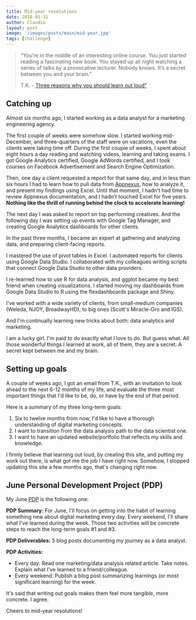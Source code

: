 ```yaml
---
title: Mid-year resolutions
date: 2018-05-31
author: Claudia
layout: post
image: '/images/posts/main/mid-year.jpg'
tags: [challenge]
---
```


> "You’re in the middle of an interesting online course. You just started reading a fascinating new book. You stayed up all night watching a series of talks by a provocative lecturer. Nobody knows. It’s a secret between you and your brain."
> 
> T.K. - [Three reasons why you should learn out loud"](http://discoverpraxis.com/3-reasons-learn-loud/)

## Catching up

Almost six months ago, I started working as a data analyst for a marketing engineering agency.

The first couple of weeks were somehow slow.  I started working mid-December, and three-quarters of the staff were on vacations, even the clients were taking time off.  During the first couple of weeks, I spent about eight hours a day reading and watching videos, learning and taking exams.  I got Google Analytics certified, Google AdWords certified, and I took courses on Facebook Advertisement and Search Engine Optimization.

Then, one day a client requested a report for that same day, and in less than six hours I had to learn how to pull data from [Appnexus](https://en.wikipedia.org/wiki/AppNexus), how to analyze it, and present my findings using Excel.  Until that moment, I hadn't had time to review Appnexus documentation, and I hadn't touched Excel for five years.  **Nothing like the thrill of running behind the clock to accelerate learning!**

The next day I was asked to report on top performing creatives.  And the following day I was setting up events with Google Tag Manager, and creating Google Analytics dashboards for other clients.

In the past three months, I became an expert at gathering and analyzing data, and preparing client-facing reports.

I mastered the use of pivot tables in Excel.  I automated reports for clients using Google Data Studio.  I collaborated with my colleagues writing scripts that connect Google Data Studio to other data providers.  

I re-learned how to use R for data analysis, and ggplot became my best friend when creating visualizations. I started moving my dashboards from Google Data Studio to R using the flexdashboards package and Shiny.

I've worked with a wide variety of clients, from small-medium companies (Weleda, NJOY, BroadwayHD), to big ones (Scott's Miracle-Gro and IGS).

And I'm continually learning new tricks about both: data analytics and marketing.

I am a lucky girl. I'm paid to do exactly what I love to do.  But guess what.  All those wonderful things I learned at work, all of them, they are a secret.  A secret kept between me and my brain.

## Setting up goals

A couple of weeks ago, I got an email from T.K., with an invitation to look ahead to the next 6-12 months of my life, and evaluate the three most important things that I'd like to be, do, or have by the end of that period.

Here is a summary of my three long-term goals:

1. Six to twelve months from now, I'd like to have a thorough understanding of digital marketing concepts.
2. I want to transition from the data analysis path to the data scientist one.
3. I want to have an updated website/portfolio that reflects my skills and knowledge.

I firmly believe that learning out loud, by creating this site, and putting my work out there, is what got me the job I have right now.  Somehow, I stopped updating this site a few months ago, that's changing right now.

## June Personal Development Project (PDP)

My June [PDP](https://isaacmorehouse.com/2016/04/14/praxis-and-the-pdp/) is the following one:

**PDP Summary:**  For June, I'll focus on getting into the habit of learning something new about digital marketing every day. Every weekend, I'll share what I've learned during the week.  Those two activities will be concrete steps to reach the long-term goals #1 and #3.

**PDP Deliverables:** 5 blog posts documenting my journey as a data analyst.

**PDP Activities:** 
- Every day: Read one marketing/data analysis related article.  Take notes.  Explain what I've learned to a friend/colleague.
- Every weekend: Publish a blog post summarizing learnings (or most significant learning) for the week.

It's said that writing out goals makes them feel more tangible, more concrete. I agree. 

Cheers to mid-year resolutions!
